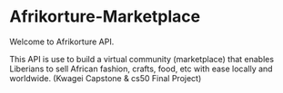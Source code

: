 # Afrikorture-Marketplace
Welcome to Afrikorture API.

This API is use to build a virtual community (marketplace) that enables Liberians to sell African fashion, crafts, food, etc with ease locally and worldwide. (Kwagei Capstone & cs50 Final Project)
